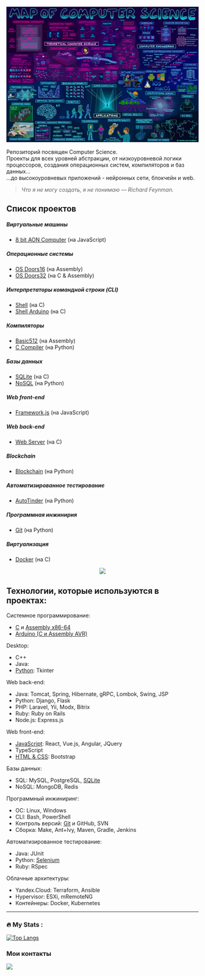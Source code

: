 ![MapOfComputerScience.jpg](MapOfComputerScience.jpg)

Репозиторий посвящен Computer Science.  
Проекты для всех уровней абстракции, от низкоуровневой логики процессоров, создания операционных систем, компиляторов и баз данных...  
...до высокоуровневых приложений - нейронных сети, блокчейн и web.

> *Что я не могу создать, я не понимаю — Richard Feynman.*

## Список проектов

##### Виртуальные машины
* [8 bit AON Computer](https://github.com/GorComComputing/8-bit-AON-Computer) (на JavaScript)
##### Операционные системы
* [OS Doors16](https://github.com/GorComComputing/OS_Doors16) (на Assembly)
* [OS Doors32](https://github.com/GorComComputing/OS_Doors32) (на C & Assembly)
##### Интерпретаторы командной строки (CLI)
* [Shell](https://github.com/GorComComputing/Shell) (на C)
* [Shell Arduino](https://github.com/GorComComputing/Shell_Arduino) (на C)
##### Компиляторы
* [Basic512](https://github.com/GorComComputing/Basic512) (на Assembly)
* [C Compiler](https://github.com/GorComComputing/C_Compiler) (на Python)
##### Базы данных
* [SQLite](https://github.com/GorComComputing/SQLite) (на C)
* [NoSQL](https://github.com/GorComComputing/NoSQL) (на Python)
##### Web front-end
* [Framework.js](https://github.com/GorComComputing/Framework.js) (на JavaScript)
##### Web back-end
* [Web Server](https://github.com/GorComComputing/Web_Server) (на C)
##### Blockchain
* [Blockchain](https://github.com/GorComComputing/Blockchain) (на Python)
##### Автоматизированное тестирование
* [AutoTinder](https://github.com/GorComComputing/AutoTinder) (на Python)
##### Программная инжинирия
* [Git](https://github.com/GorComComputing/Git) (на Python)
##### Виртуализация
* [Docker](https://github.com/GorComComputing/Docker) (на C)

<div id="header" align="center">
  <img src="https://media.giphy.com/media/3ohc157IyQlpWtqbug/giphy.gif" width="100"/>
</div>


## Технологии, которые используются в проектах:
Системное программирование:
- [C](https://github.com/GorComComputing?tab=repositories&q=&type=&language=c&sort=) и [Assembly x86-64](https://github.com/GorComComputing?tab=repositories&q=&type=&language=assembly&sort=)
- [Arduino (C и Assembly AVR)](https://github.com/stars/GorComComputing/lists/embedded)

Desktop:
- C++
- Java: 
- [Python](https://github.com/GorComComputing?tab=repositories&q=&type=&language=python&sort=): Tkinter

Web back-end:
- Java: Tomcat, Spring, Hibernate, gRPC, Lombok, Swing, JSP
- Python: Django, Flask
- PHP: Laravel, Yii, Modx, Bitrix
- Ruby: Ruby on Rails
- Node.js: Express.js

Web front-end:
- [JavaScript](https://github.com/GorComComputing?tab=repositories&q=&type=&language=javascript&sort=): React, Vue.js, Angular, JQuery
- TypeScript
- [HTML & CSS](https://github.com/GorComComputing?tab=repositories&q=&type=&language=html&sort=): Bootstrap

Базы данных:
- SQL: MySQL, PostgreSQL, [SQLite](https://github.com/GorComComputing/SQLite)
- NoSQL: MongoDB, Redis 

Программный инжиниринг:
- ОС: Linux, Windows
- CLI: Bash, PowerShell
- Контроль версий: [Git](https://github.com/GorComComputing/Git) и GitHub, SVN
- Сборка: Make, Ant+Ivy, Maven, Gradle, Jenkins

Автоматизированное тестирование:
- Java: JUnit
- Python: [Selenium](https://github.com/GorComComputing/AutoTinder)
- Ruby: RSpec

Облачные архитектуры:
- Yandex.Cloud: Terraform, Ansible
- Hypervisor: ESXi, mRemoteNG
- Контейнеры: Docker, Kubernetes







---

### :fire: My Stats :
[![Top Langs](https://github-readme-stats.vercel.app/api/top-langs/?username=GorComComputing&layout=compact&theme=vision-friendly-dark)](https://github.com/anuraghazra/github-readme-stats)

### Мои контакты<br/>
[![](https://img.shields.io/badge/Telegram-Account-informational?style=flat&logo=telegram&logoColor=white&color=31a2db)](https://t.me/extendedsuperbass)<br/>

